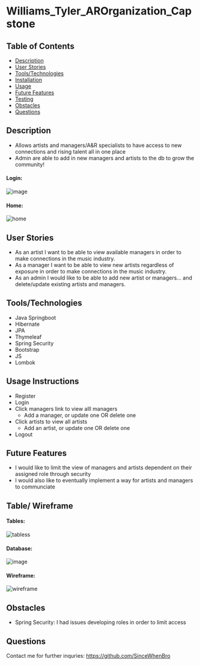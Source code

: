 # Williams_Tyler_AROrganization_Capstone

## Table of Contents
 * [Description](#description)
 * [User Stories](#user-stories)
 * [Tools/Technologies](#tools/technologies)
 * [Installation](#installation-instructions)
 * [Usage](#usage-instructions)
 * [Future Features](#future-features)
 * [Testing](#testing)
 * [Obstacles](#obstacles)
 * [Questions](#questions)
 
## Description
 * Allows artists and managers/A&R specialists to have access to new connections and rising talent all in one place
 * Admin are able to add in new managers and artists to the db to grow the community!
#### Login:
![image](https://user-images.githubusercontent.com/70001770/176023317-889d3ba6-fc1d-47e0-83c8-ef6e9c018bcd.png)
#### Home:
![home](https://user-images.githubusercontent.com/70001770/176023174-96a7ce52-2a88-4c7c-9cd6-f294ba36577a.PNG)

 
## User Stories
 * As an artist I want to be able to view available managers in order to make connections in the music industry.
 * As a manager I want to be able to view new artists regardless of exposure in order to make connections in the music industry.
 * As an admin I would like to be able to add new artist or managers… and delete/update existing artists and managers.

## Tools/Technologies
 * Java Springboot
 * Hibernate
 * JPA
 * Thymeleaf
 * Spring Security
 * Bootstrap
 * JS
 * Lombok

## Usage Instructions
 * Register
 * Login
 * Click managers link to view alll managers
    * Add a manager, or update one OR delete one 
 * Click artists to view all artists
    * Add an artist, or update one OR delete one
 * Logout
 
## Future Features
 * I would like to limit the view of managers and artists dependent on their assigned role through security
 * I would also like to eventually implement a way for artists and managers to communciate

## Table/ Wireframe
#### Tables:
![tabless](https://user-images.githubusercontent.com/70001770/176023554-cc389a7c-0d5d-4e70-a45f-0519e7457074.PNG)

#### Database:
![image](https://user-images.githubusercontent.com/70001770/176025482-dacf4e5e-b8da-4d86-af6f-35da76fde17b.png)

#### Wireframe:
![wireframe](https://user-images.githubusercontent.com/70001770/176023591-721d3c2b-82a5-438e-89ed-c5e601cd2c01.PNG)

## Obstacles
* Spring Security: I had issues developing roles in order to limit access
## Questions

Contact me for further inquries: https://github.com/SinceWhenBro




